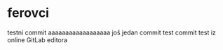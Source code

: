# ferovci
testni commit
aaaaaaaaaaaaaaaaaa
još jedan commit test
commit test iz online GitLab editora 